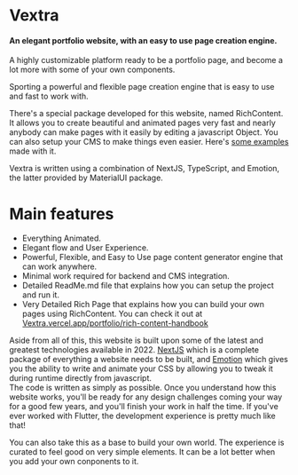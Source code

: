 # Vextra 
#### An elegant portfolio website, with an easy to use page creation engine.

A highly customizable platform ready to be a portfolio page, and become a lot more with some of your own components.

Sporting a powerful and flexible page creation engine that is easy to use and fast to work with.

There's a special package developed for this website, named RichContent. It allows you to create beautiful and animated pages very fast and nearly anybody can make pages with it easily by editing a javascript Object. You can also setup your CMS to make things even easier. Here's [some examples](https://vextra.vercel.app/portfolio) made with it.

Vextra is written using a combination of NextJS, TypeScript, and Emotion, the latter provided by MaterialUI package.


# Main features

- Everything Animated.
- Elegant flow and User Experience.
- Powerful, Flexible, and Easy to Use page content generator engine that can work anywhere.
- Minimal work required for backend and CMS integration.
- Detailed ReadMe.md file that explains how you can setup the project and run it.
- Very Detailed Rich Page that explains how you can build your own pages using RichContent. You can check it out at [Vextra.vercel.app/portfolio/rich-content-handbook](https://vextra.vercel.app/portfolio/rich-content-handbook)


Aside from all of this, this website is built upon some of the latest and greatest technologies available in 2022. [NextJS](https://nextjs.org/) which is a complete package of everything a website needs to be built, and [Emotion](https://emotion.sh/docs/introduction) which gives you the ability to write and animate your CSS by allowing you to tweak it during runtime directly from javascript.  
The code is written as simply as possible. Once you understand how this website works, you'll be ready for any design challenges coming your way for a good few years, and you'll finish your work in half the time. If you've ever worked with Flutter, the development experience is pretty much like that!

You can also take this as a base to build your own world. The experience is curated to feel good on very simple elements. It can be a lot better when you add your own conponents to it.



